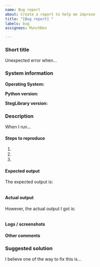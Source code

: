 ```yaml
---
name: Bug report
about: Create a report to help me improve
title: "[Bug report] "
labels: bug
assignees: MunchDev

---
```


<!-- Hello users/developers, thank you for spending a few minutes to fill out this 'Bug report' form.
It will help me tremendously in improving the quality of the library. Please do take note that the
structure of the report should be strictly followed, otherwise I will close it immediately. -->

### Short title
<!-- Put a short description of the bug you are facing here. Be brief! -->

Unexpected error when...

### System information
<!-- Edit and fill in information about your machine.-->
<!-- Include OS version if possible -->

__Operating System:__

<!-- For Linux/MacOS, please do not use the pre-installed Python of the OS. Install a new one! -->

__Python version:__

<!-- Can be found when run: python3 -m StegLibrary --version -->

__StegLibrary version:__

### Description
<!-- In this section, try to be as detailed as possible, so that I can reproduce and get back to you! -->

When I run...

#### Steps to reproduce
<!-- Put detailed steps (of everything you do) so that I can reproduce the bug -->

1.

2.

3.

#### Expected output
<!-- Give your expected output, i.e. the outcome that you want when you use the feature. Use
code block if possible -->

The expected output is:

```python
```

#### Actual output
<!-- Give your expected output, i.e. the outcome that you want when you use the feature. Use
code block if possible -->
However, the actual output I got is:
```python
```

#### Logs / screenshots
<!-- As of now, I have not implemented logging functionality for the library. However, it would be nice
if you can give the traceback (or its screenshots) -->

#### Other comments
<!-- Have anything else to note but not asked above? Put them in this sub-section -->

### Suggested solution
<!-- If you have any idea to fix this, please include it here. I'd love to see it and it may even help me
deliver the fix faster! And if you have FIXED the bug on your side, you can even open a PR! -->
I believe one of the way to fix this is...

<!-- That's it! Thank you for spending some time to make this bug report, I will try to get back to you
as soon as I receive it. However, if the bug is non-critical, please understand that I will have to do
'higher priority' tasks first. -->
